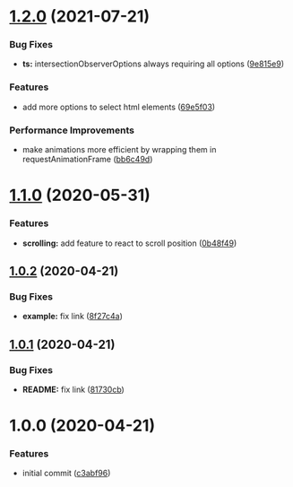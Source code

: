 # [1.2.0](https://github.com/TimoBechtel/stageset/compare/v1.1.0...v1.2.0) (2021-07-21)


### Bug Fixes

* **ts:** intersectionObserverOptions always requiring all options ([9e815e9](https://github.com/TimoBechtel/stageset/commit/9e815e998bd044aaa10aca39ebbcc13d784f0f53))


### Features

* add more options to select html elements ([69e5f03](https://github.com/TimoBechtel/stageset/commit/69e5f0397ffe36fd40022044ee604c6ebf83aefa))


### Performance Improvements

* make animations more efficient by wrapping them in requestAnimationFrame ([bb6c49d](https://github.com/TimoBechtel/stageset/commit/bb6c49d2b8fce3326afbebda8d3ec9d0af162f77))

# [1.1.0](https://github.com/TimoBechtel/stageset/compare/v1.0.2...v1.1.0) (2020-05-31)


### Features

* **scrolling:** add feature to react to scroll position ([0b48f49](https://github.com/TimoBechtel/stageset/commit/0b48f49a04915a0ca7bfe1aae8e373582b49f18b))

## [1.0.2](https://github.com/TimoBechtel/stageset/compare/v1.0.1...v1.0.2) (2020-04-21)

### Bug Fixes

- **example:** fix link ([8f27c4a](https://github.com/TimoBechtel/stageset/commit/8f27c4a335dfc7fad59f62126fab5cf7ef656148))

## [1.0.1](https://github.com/TimoBechtel/stageset/compare/v1.0.0...v1.0.1) (2020-04-21)

### Bug Fixes

- **README:** fix link ([81730cb](https://github.com/TimoBechtel/stageset/commit/81730cbb36430c8ca26462e2a6fcbcdd49a28fa1))

# 1.0.0 (2020-04-21)

### Features

- initial commit ([c3abf96](https://github.com/TimoBechtel/stageset/commit/c3abf9611ccfcb041286d0552ac3215d8bddc8e5))
